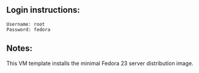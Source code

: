 ## Login instructions:

```
Username: root
Password: fedora
```

## Notes:

This VM template installs the minimal Fedora 23 server distribution image.
